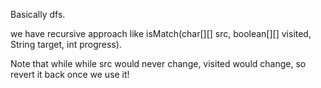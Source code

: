 
Basically dfs.  

we have recursive approach like 
isMatch(char[][] src, boolean[][] visited, String target, int progress).   

Note that while while src would never change, visited would change, so revert it back once  we use it!     

